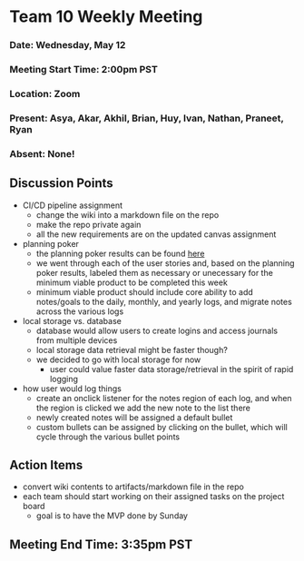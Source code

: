# Team 10 Weekly Meeting
### Date: Wednesday, May 12
### Meeting Start Time: 2:00pm PST
### Location: Zoom
### Present: Asya, Akar, Akhil, Brian, Huy, Ivan, Nathan, Praneet, Ryan
### Absent: None!
## Discussion Points
- CI/CD pipeline assignment
  - change the wiki into a markdown file on the repo
  - make the repo private again
  - all the new requirements are on the updated canvas assignment
- planning poker
  - the planning poker results can be found [here](https://docs.google.com/spreadsheets/d/1aJROzYgvG5e2l7qKvZZUIx9gEck-faZH-YhyF7sjccE/edit?usp=sharing)
  - we went through each of the user stories and, based on the planning poker results, labeled them as necessary or unecessary for the minimum viable product to be completed this week
  - minimum viable product should include core ability to add notes/goals to the daily, monthly, and yearly logs, and migrate notes across the various logs
- local storage vs. database
  - database would allow users to create logins and access journals from multiple devices
  - local storage data retrieval might be faster though?
  - we decided to go with local storage for now
    - user could value faster data storage/retrieval in the spirit of rapid logging
- how user would log things
  - create an onclick listener for the notes region of each log, and when the region is clicked we add the new note to the list there
  - newly created notes will be assigned a default bullet
  - custom bullets can be assigned by clicking on the bullet, which will cycle through the various bullet points
## Action Items
- convert wiki contents to artifacts/markdown file in the repo
- each team should start working on their assigned tasks on the project board
  - goal is to have the MVP done by Sunday
## Meeting End Time: 3:35pm PST